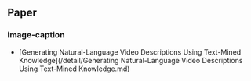 ## Paper

### image-caption
* [Generating Natural-Language Video Descriptions Using Text-Mined Knowledge](/detail/Generating Natural-Language Video Descriptions Using Text-Mined Knowledge.md)

